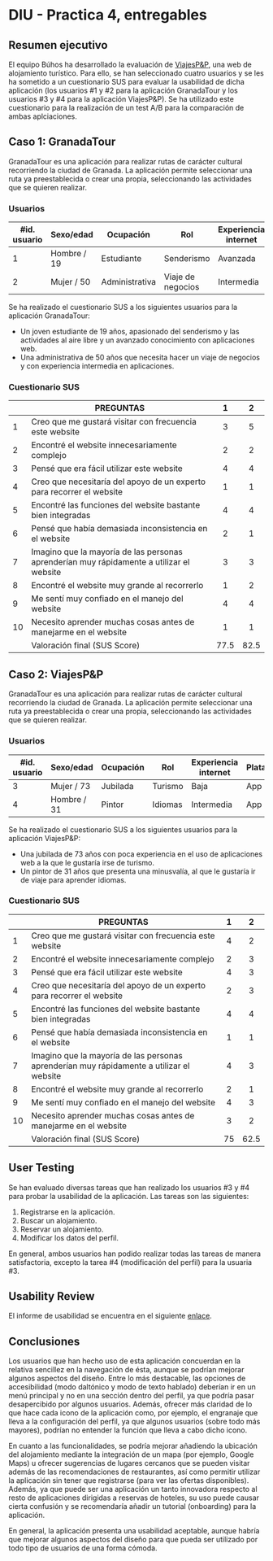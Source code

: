# DIU - Practica 4, entregables

## Resumen ejecutivo

El equipo Búhos ha desarrollado la evaluación de [ViajesP&P](https://github.com/Pedropadilla26/DIU21), una web de alojamiento turístico. Para ello, se han seleccionado cuatro usuarios y se les ha sometido a un cuestionario SUS para evaluar la usabilidad de dicha aplicación (los usuarios #1 y #2 para la aplicación GranadaTour y los usuarios #3 y #4 para la aplicación ViajesP&P). Se ha utilizado este cuestionario para la realización de un test A/B para la comparación de ambas aplciaciones.

## Caso 1: GranadaTour

GranadaTour es una aplicación para realizar rutas de carácter cultural recorriendo la ciudad de Granada. La aplicación permite seleccionar una ruta ya preestablecida o crear una propia, seleccionando las actividades que se quieren realizar.


### Usuarios   

| #id. usuario | Sexo/edad   | Ocupación      | Rol               | Experiencia internet | Plataforma | Experiencia con web |
|--------------|-------------|----------------|-------------------|----------------------|------------|---------------------|
|            1 | Hombre / 19 | Estudiante     | Senderismo        | Avanzada             | Web        | Avanzada            |
|            2 | Mujer / 50  | Administrativa | Viaje de negocios | Intermedia           | Web        | Intermedia          |

Se ha realizado el cuestionario SUS a los siguientes usuarios para la aplicación GranadaTour:
  - Un joven estudiante de 19 años, apasionado del senderismo y las actividades al aire libre y un avanzado conocimiento con aplicaciones web.
  - Una administrativa de 50 años que necesita hacer un viaje de negocios y con experiencia intermedia en aplicaciones.

### Cuestionario SUS
|    | PREGUNTAS                                                                                |  1  |  2  |
|----|------------------------------------------------------------------------------------------|:---:|:---:|
|  1 | Creo que me gustará visitar con frecuencia este website                                  |  3  |  5  |
|  2 | Encontré el website innecesariamente complejo                                            |  2  |  2  |
|  3 | Pensé que era fácil utilizar este website                                                |  4  |  4  |
|  4 | Creo que necesitaría del apoyo de un experto para recorrer el website                    |  1  |  1  |
|  5 | Encontré las funciones del website bastante bien integradas                              |  4  |  4  |
|  6 | Pensé que había demasiada inconsistencia en el website                                   |  2  |  1  |
|  7 | Imagino que la mayoría de las personas aprenderían muy rápidamente a utilizar el website |  3  |  3  |
|  8 | Encontré el website muy grande al recorrerlo                                             |  1  |  2  | 
|  9 | Me sentí muy confiado en el manejo del website                                           |  4  |  4  |
| 10 | Necesito aprender muchas cosas antes de manejarme en el website                          |  1  |  1  |
|    |                                                             Valoración final (SUS Score) | 77.5| 82.5|

## Caso 2: ViajesP&P

GranadaTour es una aplicación para realizar rutas de carácter cultural recorriendo la ciudad de Granada. La aplicación permite seleccionar una ruta ya preestablecida o crear una propia, seleccionando las actividades que se quieren realizar.


### Usuarios   

| #id. usuario | Sexo/edad   | Ocupación      | Rol               | Experiencia internet | Plataforma | Experiencia con web |
|--------------|-------------|----------------|-------------------|----------------------|------------|---------------------|
|            3 | Mujer / 73  | Jubilada       | Turismo           | Baja                 | App        | Baja                |
|            4 | Hombre / 31 | Pintor         | Idiomas           | Intermedia           | App        | Intermedia          |

Se ha realizado el cuestionario SUS a los siguientes usuarios para la aplicación ViajesP&P:
  - Una jubilada de 73 años con poca experiencia en el uso de aplicaciones web a la que le gustaría irse de turismo.
  - Un pintor de 31 años que presenta una minusvalía, al que le gustaría ir de viaje para aprender idiomas.

### Cuestionario SUS
|    | PREGUNTAS                                                                                |  1  |  2  |
|----|------------------------------------------------------------------------------------------|:---:|:---:|
|  1 | Creo que me gustará visitar con frecuencia este website                                  |  4  |  2  |
|  2 | Encontré el website innecesariamente complejo                                            |  2  |  3  |
|  3 | Pensé que era fácil utilizar este website                                                |  4  |  3  |
|  4 | Creo que necesitaría del apoyo de un experto para recorrer el website                    |  2  |  3  |
|  5 | Encontré las funciones del website bastante bien integradas                              |  4  |  4  |
|  6 | Pensé que había demasiada inconsistencia en el website                                   |  1  |  1  |
|  7 | Imagino que la mayoría de las personas aprenderían muy rápidamente a utilizar el website |  4  |  3  |
|  8 | Encontré el website muy grande al recorrerlo                                             |  2  |  1  | 
|  9 | Me sentí muy confiado en el manejo del website                                           |  4  |  3  |
| 10 | Necesito aprender muchas cosas antes de manejarme en el website                          |  3  |  2  |
|    |                                                             Valoración final (SUS Score) | 75  | 62.5| 


## User Testing

Se han evaluado diversas tareas que han realizado los usuarios #3 y #4 para probar la usabilidad de la aplicación. Las tareas son las siguientes:
  1. Registrarse en la aplicación.
  2. Buscar un alojamiento.
  3. Reservar un alojamiento.
  4. Modificar los datos del perfil.

En general, ambos usuarios han podido realizar todas las tareas de manera satisfactoria, excepto la tarea #4 (modificación del perfil) para la usuaria #3. 

## Usability Review

El informe de usabilidad se encuentra en el siguiente [enlace](P4_UsabReport_ViajesP&P_doneby_DIU3_BUHOS.pdf).

## Conclusiones

Los usuarios que han hecho uso de esta aplicación concuerdan en la relativa sencillez en la navegación de ésta, aunque se podrían mejorar algunos aspectos del diseño. Entre lo más destacable, las opciones de accesibilidad (modo daltónico y modo de texto hablado) deberían ir en un menú principal y no en una sección dentro del perfil, ya que podría pasar desapercibido por algunos usuarios. Además, ofrecer más claridad de lo que hace cada icono de la aplicación como, por ejemplo, el engranaje que lleva a la configuración del perfil, ya que algunos usuarios (sobre todo más mayores), podrían no entender la función que lleva a cabo dicho icono.

En cuanto a las funcionalidades, se podría mejorar añadiendo la ubicación del alojamiento mediante la integración de un mapa (por ejemplo, Google Maps) u ofrecer sugerencias de lugares cercanos que se pueden visitar además de las recomendaciones de restaurantes, así como permitir utilizar la aplicación sin tener que registrarse (para ver las ofertas disponibles). Además, ya que puede ser una aplicación un tanto innovadora respecto al resto de aplicaciones dirigidas a reservas de hoteles, su uso puede causar cierta confusión y se recomendaría añadir un tutorial (onboarding) para la aplicación.

En general, la aplicación presenta una usabilidad aceptable, aunque habría que mejorar algunos aspectos del diseño para que pueda ser utilizado por todo tipo de usuarios de una forma cómoda.
